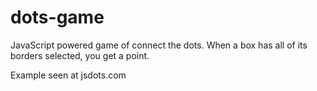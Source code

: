 # dots-game
JavaScript powered game of connect the dots. When a box has all of its borders selected, you get a point.

Example seen at jsdots.com
